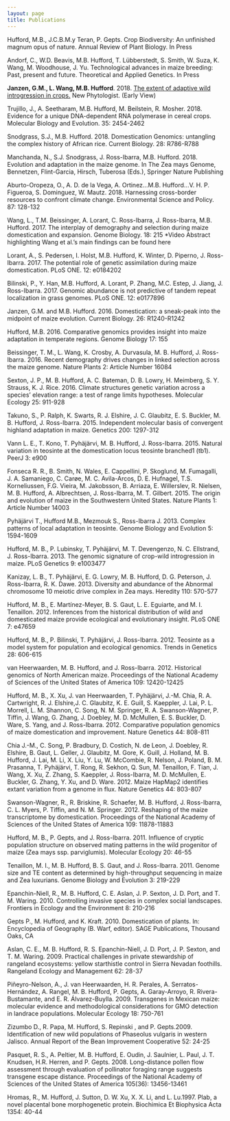 ```yaml
---
layout: page
title: Publications
---
```


Hufford, M.B., J.C.B.M.y Teran, P. Gepts. Crop Biodiversity: An unfinished magnum opus of nature. Annual Review of Plant Biology. In Press

Andorf, C., W.D. Beavis, M.B. Hufford, T. Lübberstedt, S. Smith, W. Suza, K. Wang, M. Woodhouse, J. Yu. Technological advances in maize breeding: Past, present and future. Theoretical and Applied Genetics. In Press

<b>Janzen, G.M., L. Wang, M.B. Hufford</b>. 2018. <a href="https://nph.onlinelibrary.wiley.com/doi/pdf/10.1111/nph.15457">The extent of adaptive wild introgression in crops.</a> New Phytologist. (Early View)

Trujillo, J., A. Seetharam, M.B. Hufford, M. Beilstein, R. Mosher. 2018. Evidence for a unique DNA-dependent RNA polymerase in cereal crops. Molecular Biology and Evolution. 35: 2454-2462

Snodgrass, S.J., M.B. Hufford. 2018. Domestication Genomics: untangling the complex history of African rice. Current Biology. 28: R786-R788

Manchanda, N., S.J. Snodgrass, J. Ross-Ibarra, M.B. Hufford. 2018. Evolution and adaptation in the maize genome. In The Zea mays Genome, Bennetzen, Flint-Garcia, Hirsch, Tuberosa (Eds.), Springer Nature Publishing

Aburto-Oropeza, O., A. D. de la Vega, A. Ortinez...M.B. Hufford...V. H. P. Figueroa, S. Dominguez, W. Mautz. 2018. Harnessing cross-border resources to confront climate change. Environmental Science and Policy. 87: 128-132

Wang, L., T.M. Beissinger, A. Lorant, C. Ross-Ibarra, J. Ross-Ibarra, M.B. Hufford. 2017. The interplay of demography and selection during maize domestication and expansion. Genome Biology. 18: 215
*Video Abstract highlighting Wang et al.’s main findings can be found here

Lorant, A., S. Pedersen, I. Holst, M.B. Hufford, K. Winter, D. Piperno, J. Ross-Ibarra. 2017. The potential role of genetic assimilation during maize domestication. PLoS ONE. 12: e0184202

Bilinski, P., Y. Han, M.B. Hufford, A. Lorant, P. Zhang, M.C. Estep, J. Jiang, J. Ross-Ibarra. 2017. Genomic abundance is not predictive of tandem repeat localization in grass genomes. PLoS ONE. 12: e0177896

Janzen, G.M. and M.B. Hufford. 2016. Domestication: a sneak-peak into the midpoint of maize evolution. Current Biology. 26: R1240-R1242

Hufford, M.B. 2016. Comparative genomics provides insight into maize adaptation in temperate regions. Genome Biology 17: 155

Beissinger, T. M., L. Wang, K. Crosby, A. Durvasula, M. B. Hufford, J. Ross-Ibarra. 2016. Recent demography drives changes in linked selection across the maize genome. Nature Plants 2: Article Number 16084

Sexton, J. P., M. B. Hufford, A. C. Bateman, D. B. Lowry, H. Meimberg, S. Y. Strauss, K. J. Rice. 2016. Climate structures genetic variation across a species’ elevation range: a test of range limits hypotheses. Molecular Ecology 25: 911-928

Takuno, S., P. Ralph, K. Swarts, R. J. Elshire, J. C. Glaubitz, E. S. Buckler, M. B. Hufford, J. Ross-Ibarra. 2015. Independent molecular basis of convergent highland adaptation in maize. Genetics 200: 1297-312

Vann L. E., T. Kono, T. Pyhäjärvi, M. B. Hufford, J. Ross-Ibarra. 2015. Natural variation in teosinte at the domestication locus teosinte branched1 (tb1). PeerJ 3: e900

Fonseca R. R., B. Smith, N. Wales, E. Cappellini, P. Skoglund, M. Fumagalli, J. A. Samaniego, C. Carøe, M. C. Avila-Arcos, D. E. Hufnagel, T.S. Korneliussen, F.G. Vieira, M. Jakobsson, B. Arriaza, E. Willerslev, R. Nielsen, M. B. Hufford, A. Albrechtsen, J. Ross-Ibarra, M. T. Gilbert. 2015. The origin and evolution of maize in the Southwestern United States. Nature Plants 1: Article Number 14003

Pyhäjärvi T., Hufford M.B., Mezmouk S., Ross-Ibarra J. 2013. Complex patterns of local adaptation in teosinte. Genome Biology and Evolution 5: 1594-1609

Hufford, M. B., P. Lubinsky, T. Pyhäjärvi, M. T. Devengenzo, N. C. Ellstrand, J. Ross-Ibarra. 2013. The genomic signature of crop-wild introgression in maize. PLoS Genetics 9: e1003477

Kanizay, L. B., T. Pyhäjärvi, E. G. Lowry, M. B. Hufford, D. G. Peterson, J. Ross-Ibarra, R. K. Dawe. 2013. Diversity and abundance of the Abnormal chromosome 10 meiotic drive complex in Zea mays. Heredity 110: 570-577

Hufford, M. B., E. Martínez-Meyer, B. S. Gaut, L. E. Eguiarte, and M. I. Tenaillon. 2012. Inferences from the historical distribution of wild and domesticated maize provide ecological and evolutionary insight. PLoS ONE 7: e47659

Hufford, M. B., P. Bilinski, T. Pyhäjärvi, J. Ross-Ibarra. 2012. Teosinte as a model system for population and ecological genomics. Trends in Genetics 28: 606-615

van Heerwaarden, M. B. Hufford, and J. Ross-Ibarra. 2012. Historical genomics of North American maize. Proceedings of the National Academy of Sciences of the United States of America 109: 12420-12425

Hufford, M. B., X. Xu, J. van Heerwaarden, T. Pyhäjärvi, J.-M. Chia, R. A. Cartwright, R. J. Elshire,J. C. Glaubitz, K. E. Guill, S. Kaeppler, J. Lai, P. L. Morrell, L. M. Shannon, C. Song, N. M. Springer, R. A. Swanson-Wagner, P. Tiffin, J. Wang, G. Zhang, J. Doebley, M. D. McMullen, E. S. Buckler, D. Ware, S. Yang, and J. Ross-Ibarra. 2012. Comparative population genomics of maize domestication and improvement. Nature Genetics 44: 808-811

Chia J.-M., C. Song, P. Bradbury, D. Costich, N. de Leon, J. Doebley, R. Elshire, B. Gaut, L. Geller, J. Glaubitz, M. Gore, K. Guill, J. Holland, M. B. Hufford, J. Lai, M. Li, X. Liu, Y. Lu, W. McCombie, R. Nelson, J. Poland, B. M. Prasanna, T. Pyhäjärvi, T. Rong, R. Sekhon, Q. Sun, M. Tenaillon, F. Tian, J. Wang, X. Xu, Z. Zhang, S. Kaeppler, J. Ross-Ibarra, M. D. McMullen, E. Buckler, G. Zhang, Y. Xu, and D. Ware. 2012. Maize HapMap2 identifies extant variation from a genome in flux. Nature Genetics 44: 803-807

Swanson-Wagner, R., R. Briskine, R. Schaefer, M. B. Hufford, J. Ross-Ibarra, C. L. Myers, P. Tiffin, and N. M. Springer. 2012. Reshaping of the maize transcriptome by domestication. Proceedings of the National Academy of Sciences of the United States of America 109: 11878-11883

Hufford, M. B., P. Gepts, and J. Ross-Ibarra. 2011. Influence of cryptic population structure on observed mating patterns in the wild progenitor of maize (Zea mays ssp. parviglumis). Molecular Ecology 20: 46-55

Tenaillon, M. I., M. B. Hufford, B. S. Gaut, and J. Ross-Ibarra. 2011. Genome size and TE content as determined by high-throughput sequencing in maize and Zea luxurians. Genome Biology and Evolution 3: 219-229

Epanchin-Niell, R., M. B. Hufford, C. E. Aslan, J. P. Sexton, J. D. Port, and T. M. Waring. 2010. Controlling invasive species in complex social landscapes. Frontiers in Ecology and the Environment 8: 210-216

Gepts P., M. Hufford, and K. Kraft. 2010. Domestication of plants. In: Encyclopedia of Geography (B. Warf, editor). SAGE Publications, Thousand Oaks, CA

Aslan, C. E., M. B. Hufford, R. S. Epanchin-Niell, J. D. Port, J. P. Sexton, and T. M. Waring. 2009. Practical challenges in private stewardship of rangeland ecosystems: yellow starthistle control in Sierra Nevadan foothills. Rangeland Ecology and Management 62: 28-37

Piñeyro-Nelson, A., J. van Heerwaarden, H. R. Perales, A. Serratos-Hernández, A. Rangel, M. B. Hufford, P. Gepts, A. Garay-Arroyo, R. Rivera-Bustamante, and E. R. Álvarez-Buylla. 2009. Transgenes in Mexican maize: molecular evidence and methodological considerations for GMO detection in landrace populations. Molecular Ecology 18: 750-761

Zizumbo D., R. Papa, M. Hufford, S. Repinski , and P. Gepts.2009. Identification of new wild populations of Phaseolus vulgaris in western Jalisco. Annual Report of the Bean Improvement Cooperative 52: 24-25

Pasquet, R. S., A. Peltier, M. B. Hufford, E. Oudin, J. Saulnier, L. Paul, J. T. Knudsen, H.R. Herren, and P. Gepts. 2008. Long-distance pollen flow assessment through evaluation of pollinator foraging range suggests transgene escape distance. Proceedings of the National Academy of Sciences of the United States of America 105(36): 13456-13461

Hromas, R., M. Hufford, J. Sutton, D. W. Xu, X. X. Li, and L. Lu.1997. Plab, a novel placental bone morphogenetic protein. Biochimica Et Biophysica Acta 1354: 40-44
